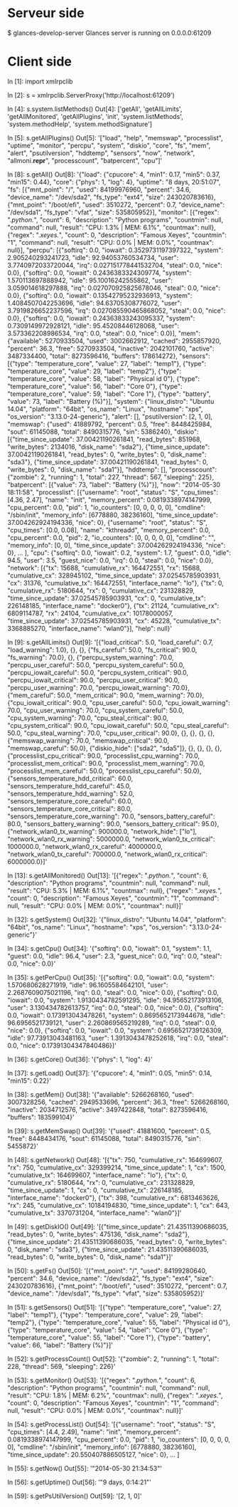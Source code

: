 Serveur side
============

$ glances-develop-server
Glances server is running on 0.0.0.0:61209

Client side
===========

In [1]: import xmlrpclib

In [2]: s = xmlrpclib.ServerProxy('http://localhost:61209')

In [4]: s.system.listMethods()
Out[4]: 
['getAll',
 'getAllLimits',
 'getAllMonitored',
 'getAllPlugins',
 'init',
 'system.listMethods',
 'system.methodHelp',
 'system.methodSignature']

In [5]: s.getAllPlugins()
Out[5]: '["load", "help", "memswap", "processlist", "uptime", "monitor", "percpu", "system", "diskio", "core", "fs", "mem", "alert", "psutilversion", "hddtemp", "sensors", "now", "network", "allmoni.__repr__", "processcount", "batpercent", "cpu"]'

In [8]: s.getAll()
Out[8]: '{"load": {"cpucore": 4, "min1": 0.17, "min5": 0.37, "min15": 0.44}, "core": {"phys": 1, "log": 4}, "uptime": "8 days, 20:51:07", "fs": [{"mnt_point": "/", "used": 84199976960, "percent": 34.6, "device_name": "/dev/sda2", "fs_type": "ext4", "size": 243020783616}, {"mnt_point": "/boot/efi", "used": 3510272, "percent": 0.7, "device_name": "/dev/sda1", "fs_type": "vfat", "size": 535805952}], "monitor": [{"regex": ".*python.*", "count": 6, "description": "Python programs", "countmin": null, "command": null, "result": "CPU: 1.3% | MEM: 6.1%", "countmax": null}, {"regex": ".*xeyes.*", "count": 0, "description": "Famous Xeyes", "countmin": "1", "command": null, "result": "CPU: 0.0% | MEM: 0.0%", "countmax": null}], "percpu": [{"softirq": 0.0, "iowait": 0.3529731197397322, "system": 2.905240293241723, "idle": 92.94053760534734, "user": 3.7740972033720044, "irq": 0.027151778441532704, "steal": 0.0, "nice": 0.0}, {"softirq": 0.0, "iowait": 0.2436383324309774, "system": 1.570113697888942, "idle": 95.10016242555862, "user": 3.059014618297888, "irq": 0.027070925825678046, "steal": 0.0, "nice": 0.0}, {"softirq": 0.0, "iowait": 0.13542795232936913, "system": 1.4084507042253696, "idle": 94.63705308776072, "user": 3.7919826652237596, "irq": 0.027085590465868052, "steal": 0.0, "nice": 0.0}, {"softirq": 0.0, "iowait": 0.24363833243095337, "system": 0.7309149972928121, "idle": 95.45208446128068, "user": 3.573362208986534, "irq": 0.0, "steal": 0.0, "nice": 0.0}], "mem": {"available": 5270933504, "used": 3002662912, "cached": 2955857920, "percent": 36.3, "free": 5270933504, "inactive": 2042101760, "active": 3487334400, "total": 8273596416, "buffers": 178614272}, "sensors": [{"type": "temperature_core", "value": 27, "label": "temp1"}, {"type": "temperature_core", "value": 29, "label": "temp2"}, {"type": "temperature_core", "value": 58, "label": "Physical id 0"}, {"type": "temperature_core", "value": 56, "label": "Core 0"}, {"type": "temperature_core", "value": 59, "label": "Core 1"}, {"type": "battery", "value": 73, "label": "Battery (%)"}], "system": {"linux_distro": "Ubuntu 14.04", "platform": "64bit", "os_name": "Linux", "hostname": "xps", "os_version": "3.13.0-24-generic"}, "alert": [], "psutilversion": [2, 1, 0], "memswap": {"used": 41889792, "percent": 0.5, "free": 8448425984, "sout": 61145088, "total": 8490315776, "sin": 5386240}, "diskio": [{"time_since_update": 37.00421190261841, "read_bytes": 851968, "write_bytes": 2134016, "disk_name": "sda2"}, {"time_since_update": 37.00421190261841, "read_bytes": 0, "write_bytes": 0, "disk_name": "sda3"}, {"time_since_update": 37.00421190261841, "read_bytes": 0, "write_bytes": 0, "disk_name": "sda1"}], "hddtemp": [], "processcount": {"zombie": 2, "running": 1, "total": 227, "thread": 567, "sleeping": 225}, "batpercent": [{"value": 73, "label": "Battery (%)"}], "now": "2014-05-30 18:11:58", "processlist": [{"username": "root", "status": "S", "cpu_times": [4.36, 2.47], "name": "init", "memory_percent": 0.0819338974147999, "cpu_percent": 0.0, "pid": 1, "io_counters": [0, 0, 0, 0, 0], "cmdline": "/sbin/init", "memory_info": [6778880, 38236160], "time_since_update": 37.004262924194336, "nice": 0}, {"username": "root", "status": "S", "cpu_times": [0.0, 0.08], "name": "kthreadd", "memory_percent": 0.0, "cpu_percent": 0.0, "pid": 2, "io_counters": [0, 0, 0, 0, 0], "cmdline": "", "memory_info": [0, 0], "time_since_update": 37.004262924194336, "nice": 0}, ... ], "cpu": {"softirq": 0.0, "iowait": 0.2, "system": 1.7, "guest": 0.0, "idle": 94.5, "user": 3.5, "guest_nice": 0.0, "irq": 0.0, "steal": 0.0, "nice": 0.0}, "network": [{"tx": 15688, "cumulative_rx": 164472551, "rx": 15688, "cumulative_cx": 328945102, "time_since_update": 37.02545785903931, "cx": 31376, "cumulative_tx": 164472551, "interface_name": "lo"}, {"tx": 0, "cumulative_rx": 5180644, "rx": 0, "cumulative_cx": 231328829, "time_since_update": 37.02545785903931, "cx": 0, "cumulative_tx": 226148185, "interface_name": "docker0"}, {"tx": 21124, "cumulative_rx": 6809114787, "rx": 24104, "cumulative_cx": 10178000057, "time_since_update": 37.02545785903931, "cx": 45228, "cumulative_tx": 3368885270, "interface_name": "wlan0"}], "help": null}'

In [9]: s.getAllLimits()
Out[9]: '[{"load_critical": 5.0, "load_careful": 0.7, "load_warning": 1.0}, {}, {}, {"fs_careful": 50.0, "fs_critical": 90.0, "fs_warning": 70.0}, {}, {"percpu_system_warning": 70.0, "percpu_user_careful": 50.0, "percpu_system_careful": 50.0, "percpu_iowait_careful": 50.0, "percpu_system_critical": 90.0, "percpu_iowait_critical": 90.0, "percpu_user_critical": 90.0, "percpu_user_warning": 70.0, "percpu_iowait_warning": 70.0}, {"mem_careful": 50.0, "mem_critical": 90.0, "mem_warning": 70.0}, {"cpu_iowait_critical": 90.0, "cpu_user_careful": 50.0, "cpu_iowait_warning": 70.0, "cpu_user_warning": 70.0, "cpu_system_careful": 50.0, "cpu_system_warning": 70.0, "cpu_steal_critical": 90.0, "cpu_system_critical": 90.0, "cpu_iowait_careful": 50.0, "cpu_steal_careful": 50.0, "cpu_steal_warning": 70.0, "cpu_user_critical": 90.0}, {}, {}, {}, {}, {"memswap_warning": 70.0, "memswap_critical": 90.0, "memswap_careful": 50.0}, {"diskio_hide": ["sda2", "sda5"]}, {}, {}, {}, {}, {"processlist_cpu_critical": 90.0, "processlist_cpu_warning": 70.0, "processlist_mem_critical": 90.0, "processlist_mem_warning": 70.0, "processlist_mem_careful": 50.0, "processlist_cpu_careful": 50.0}, {"sensors_temperature_hdd_critical": 60.0, "sensors_temperature_hdd_careful": 45.0, "sensors_temperature_hdd_warning": 52.0, "sensors_temperature_core_careful": 60.0, "sensors_temperature_core_critical": 80.0, "sensors_temperature_core_warning": 70.0, "sensors_battery_careful": 80.0, "sensors_battery_warning": 90.0, "sensors_battery_critical": 95.0}, {"network_wlan0_tx_warning": 900000.0, "network_hide": ["lo"], "network_wlan0_rx_warning": 5000000.0, "network_wlan0_tx_critical": 1000000.0, "network_wlan0_rx_careful": 4000000.0, "network_wlan0_tx_careful": 700000.0, "network_wlan0_rx_critical": 6000000.0}]'

In [13]: s.getAllMonitored()
Out[13]: '[{"regex": ".*python.*", "count": 6, "description": "Python programs", "countmin": null, "command": null, "result": "CPU: 5.3% | MEM: 6.1%", "countmax": null}, {"regex": ".*xeyes.*", "count": 0, "description": "Famous Xeyes", "countmin": "1", "command": null, "result": "CPU: 0.0% | MEM: 0.0%", "countmax": null}]'

In [32]: s.getSystem()
Out[32]: '{"linux_distro": "Ubuntu 14.04", "platform": "64bit", "os_name": "Linux", "hostname": "xps", "os_version": "3.13.0-24-generic"}'

In [34]: s.getCpu()
Out[34]: '{"softirq": 0.0, "iowait": 0.1, "system": 1.1, "guest": 0.0, "idle": 96.4, "user": 2.3, "guest_nice": 0.0, "irq": 0.0, "steal": 0.0, "nice": 0.0}'

In [35]: s.getPerCpu()
Out[35]: '[{"softirq": 0.0, "iowait": 0.0, "system": 1.570680628271919, "idle": 96.1605584642101, "user": 2.2687609075021196, "irq": 0.0, "steal": 0.0, "nice": 0.0}, {"softirq": 0.0, "iowait": 0.0, "system": 1.9130434782591295, "idle": 94.95652173913106, "user": 3.130434782613757, "irq": 0.0, "steal": 0.0, "nice": 0.0}, {"softirq": 0.0, "iowait": 0.173913043478261, "system": 0.8695652173944678, "idle": 96.6956521739121, "user": 2.260869565219289, "irq": 0.0, "steal": 0.0, "nice": 0.0}, {"softirq": 0.0, "iowait": 0.0, "system": 0.6956521739126309, "idle": 97.73913043481163, "user": 1.3913043478252618, "irq": 0.0, "steal": 0.0, "nice": 0.17391304347840486}]'

In [36]: s.getCore()
Out[36]: '{"phys": 1, "log": 4}'

In [37]: s.getLoad()
Out[37]: '{"cpucore": 4, "min1": 0.05, "min5": 0.14, "min15": 0.22}'

In [38]: s.getMem()
Out[38]: '{"available": 5266268160, "used": 3007328256, "cached": 2949533696, "percent": 36.3, "free": 5266268160, "inactive": 2034712576, "active": 3497422848, "total": 8273596416, "buffers": 183599104}'

In [39]: s.getMemSwap()
Out[39]: '{"used": 41881600, "percent": 0.5, "free": 8448434176, "sout": 61145088, "total": 8490315776, "sin": 5455872}'

In [48]: s.getNetwork()
Out[48]: '[{"tx": 750, "cumulative_rx": 164699607, "rx": 750, "cumulative_cx": 329399214, "time_since_update": 1, "cx": 1500, "cumulative_tx": 164699607, "interface_name": "lo"}, {"tx": 0, "cumulative_rx": 5180644, "rx": 0, "cumulative_cx": 231328829, "time_since_update": 1, "cx": 0, "cumulative_tx": 226148185, "interface_name": "docker0"}, {"tx": 398, "cumulative_rx": 6813463626, "rx": 245, "cumulative_cx": 10184194830, "time_since_update": 1, "cx": 643, "cumulative_tx": 3370731204, "interface_name": "wlan0"}]'

In [49]: s.getDiskIO()
Out[49]: '[{"time_since_update": 21.43511390686035, "read_bytes": 0, "write_bytes": 475136, "disk_name": "sda2"}, {"time_since_update": 21.43511390686035, "read_bytes": 0, "write_bytes": 0, "disk_name": "sda3"}, {"time_since_update": 21.43511390686035, "read_bytes": 0, "write_bytes": 0, "disk_name": "sda1"}]'

In [50]: s.getFs()
Out[50]: '[{"mnt_point": "/", "used": 84199280640, "percent": 34.6, "device_name": "/dev/sda2", "fs_type": "ext4", "size": 243020783616}, {"mnt_point": "/boot/efi", "used": 3510272, "percent": 0.7, "device_name": "/dev/sda1", "fs_type": "vfat", "size": 535805952}]'

In [51]: s.getSensors()
Out[51]: '[{"type": "temperature_core", "value": 27, "label": "temp1"}, {"type": "temperature_core", "value": 29, "label": "temp2"}, {"type": "temperature_core", "value": 55, "label": "Physical id 0"}, {"type": "temperature_core", "value": 54, "label": "Core 0"}, {"type": "temperature_core", "value": 55, "label": "Core 1"}, {"type": "battery", "value": 66, "label": "Battery (%)"}]'

In [52]: s.getProcessCount()
Out[52]: '{"zombie": 2, "running": 1, "total": 228, "thread": 569, "sleeping": 226}'

In [53]: s.getMonitor()
Out[53]: '[{"regex": ".*python.*", "count": 6, "description": "Python programs", "countmin": null, "command": null, "result": "CPU: 1.8% | MEM: 6.2%", "countmax": null}, {"regex": ".*xeyes.*", "count": 0, "description": "Famous Xeyes", "countmin": "1", "command": null, "result": "CPU: 0.0% | MEM: 0.0%", "countmax": null}]'

In [54]: s.getProcessList()
Out[54]: '[{"username": "root", "status": "S", "cpu_times": [4.4, 2.49], "name": "init", "memory_percent": 0.0819338974147999, "cpu_percent": 0.0, "pid": 1, "io_counters": [0, 0, 0, 0, 0], "cmdline": "/sbin/init", "memory_info": [6778880, 38236160], "time_since_update": 20.550407886505127, "nice": 0}, ... ]

In [55]: s.getNow()
Out[55]: '"2014-05-30 21:34:53"'

In [56]: s.getUptime()
Out[56]: '"9 days, 0:14:21"'

In [59]: s.getPsUtilVersion()
Out[59]: '[2, 1, 0]'
